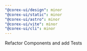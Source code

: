 ```yaml
---
"@corex-ui/design": minor
"@corex-ui/static": minor
"@corex-ui/astro": minor
"@corex-ui/vite": minor
"@corex-ui/cli": minor
---
```


Refactor Components and add Tests
